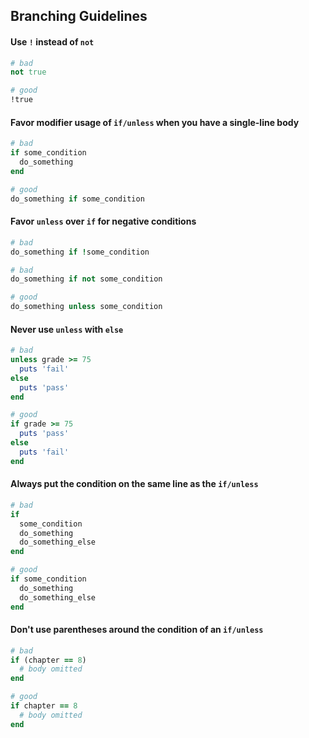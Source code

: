 ## Branching Guidelines

#### Use `!` instead of `not`

```ruby
# bad
not true

# good
!true
```

#### Favor modifier usage of `if/unless` when you have a single-line body

```ruby
# bad
if some_condition
  do_something
end

# good
do_something if some_condition
```

#### Favor `unless` over `if` for negative conditions

```ruby
# bad
do_something if !some_condition

# bad
do_something if not some_condition

# good
do_something unless some_condition
```

#### Never use `unless` with `else`

```ruby
# bad
unless grade >= 75
  puts 'fail'
else
  puts 'pass'
end

# good
if grade >= 75
  puts 'pass'
else
  puts 'fail'
end
```

#### Always put the condition on the same line as the `if/unless`

```ruby
# bad
if
  some_condition
  do_something
  do_something_else
end

# good
if some_condition
  do_something
  do_something_else
end
```

#### Don't use parentheses around the condition of an `if/unless`

```ruby
# bad
if (chapter == 8)
  # body omitted
end

# good
if chapter == 8
  # body omitted
end
```
